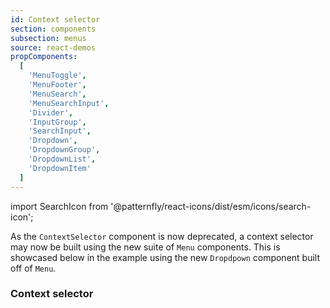 ```yaml
---
id: Context selector
section: components
subsection: menus
source: react-demos
propComponents:
  [
    'MenuToggle',
    'MenuFooter',
    'MenuSearch',
    'MenuSearchInput',
    'Divider',
    'InputGroup',
    'SearchInput',
    'Dropdown',
    'DropdownGroup',
    'DropdownList',
    'DropdownItem'
  ]
---
```


import SearchIcon from '@patternfly/react-icons/dist/esm/icons/search-icon';

As the `ContextSelector` component is now deprecated, a context selector may now be built using the new suite of `Menu` components. This is showcased below in the example using the new `Dropdpown` component built off of `Menu`.

### Context selector

```ts file="./examples/ContextSelectorDemo.tsx"

```
